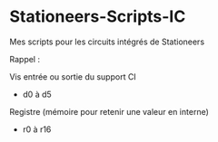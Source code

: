 # Stationeers-Scripts-IC

Mes scripts pour les circuits intégrés de Stationeers


Rappel :

Vis entrée ou sortie du support CI
- d0 à d5

Registre (mémoire pour retenir une valeur en interne)
- r0 à r16
